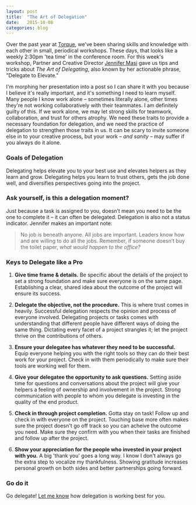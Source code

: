 ```yaml
---
layout: post
title:  "The Art of Delegation"
date:   2015-10-08
categories: blog
---
```


Over the past year at [Torque](http://torque.digital), we've been sharing skills and knowledge with each other in small, periodical workshops. These days, that looks like a weekly 2:30pm 'tea time' in the conference room. For this week's workshop, Partner and Creative Director [Jennifer Masi](http://torque.digital/team/jennifer-masi) gave us tips and tricks about *The Art of Delegating*, also known by her actionable phrase, "Delegate to Elevate." 

I'm morphing her presentation into a post so I can share it with you because I believe it's really important, and it's something I need to learn myself. Many people I know work alone – sometimes literally alone, other times they're not working collaboratively with their teammates. I am definitely guilty of this. If we work alone, we may let strong skills for teamwork, collaboration, and trust for others atrophy. We need these traits to provide a necessary foundation for delegation, and we need the practice of delegation to strengthen those traits in us. It can be scary to invite someone else in to your creative process, but your work – *and sanity* – may suffer if you always do it alone. 



### Goals of Delegation
Delegating helps elevate you to your best use and elevates helpers as they learn and grow. Delegating helps you learn to trust others, gets the job done well, and diversifies perspectives going into the project.



### Ask yourself, is this a delegation moment?
Just because a task is assigned to you, doesn’t mean you need to be the one to complete it – it can often be delegated. Delegation is also not a status indicator. Jennifer makes an important note:

> No job is beneath anyone. All jobs are important. Leaders know how and are willing to do all the jobs. Remember, if someone doesn’t buy the toilet paper, *what would happen to the office?*



### Keys to Delegate like a Pro 
1. **Give time frame & details.** Be specific about the details of the project to set a strong foundation and make sure everyone is on the same page. Establishing a clear, shared idea about the outcome of the project will ensure its success.

2. **Delegate the objective, not the procedure.** This is where trust comes in heavily. Successful delegation respects the opinion and process of everyone involved. Delegating projects or tasks comes with understanding that different people have different ways of doing the same thing. Dictating every facet of a project strangles it; let the project thrive on the contributions of others.

3. **Ensure your delegatee has whatever they need to be successful.** Equip everyone helping you with the right tools so they can do their best work for your project. Check in with them periodically to make sure their tools are working well for them.

4. **Give your delegatee the opportunity to ask questions.** Setting aside time for questions and conversations about the project will give your helpers a feeling of ownership and involvement in the project. Strong communication with people to whom you delegate is investing in the quality of the end product.

5. **Check in through project completion.** Gotta stay on task! Follow up and check in with everyone on the project. Touching base more often makes sure the project doesn't go off track so you can acheive the outcome you need. Make sure they confirm with you when their tasks are finished and follow up after the project.

6. **Show your appreciation for the people who invested in your project with you.** A big 'thank you' goes a long way. I know I don't always go the extra step to vocalize my thankfulness. Showing gratitude increases personal growth on both sides and better partnerships going forward.


### Go do it
Go delegate! [Let me know](http://twitter.com/lenamasek) how delegation is working best for you.